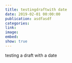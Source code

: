 ```yaml
---
title: testingdraftwith date
date: 2019-02-01 00:00:00
publication: asdfasdf
categories:
link:
image:
embed:
show: true
---
```


testing a draft with a date